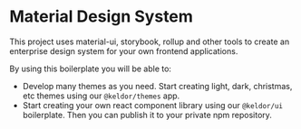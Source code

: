 # Material Design System
This project uses material-ui, storybook, rollup and other tools to create an enterprise design system for your own 
frontend applications.

By using this boilerplate you will be able to:

- Develop many themes as you need. Start creating light, dark, christmas, etc themes using our `@keldor/themes` app.
- Start creating your own react component library using our `@keldor/ui` boilerplate. Then you can publish it to your private npm repository.
